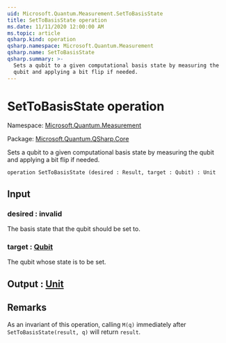 ```yaml
---
uid: Microsoft.Quantum.Measurement.SetToBasisState
title: SetToBasisState operation
ms.date: 11/11/2020 12:00:00 AM
ms.topic: article
qsharp.kind: operation
qsharp.namespace: Microsoft.Quantum.Measurement
qsharp.name: SetToBasisState
qsharp.summary: >-
  Sets a qubit to a given computational basis state by measuring the
  qubit and applying a bit flip if needed.
---
```


# SetToBasisState operation

Namespace: [Microsoft.Quantum.Measurement](xref:Microsoft.Quantum.Measurement)

Package: [Microsoft.Quantum.QSharp.Core](https://nuget.org/packages/Microsoft.Quantum.QSharp.Core)


Sets a qubit to a given computational basis state by measuring thequbit and applying a bit flip if needed.

```qsharp
operation SetToBasisState (desired : Result, target : Qubit) : Unit
```


## Input

### desired : __invalid<Result>__

The basis state that the qubit should be set to.


### target : [Qubit](xref:microsoft.quantum.lang-ref.qubit)

The qubit whose state is to be set.



## Output : [Unit](xref:microsoft.quantum.lang-ref.unit)



## Remarks

As an invariant of this operation, calling `M(q)` immediatelyafter `SetToBasisState(result, q)` will return `result`.